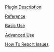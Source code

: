[Plugin Description](https://github.com/blakdragan7/BDSaveSystem-Documentation/wiki/Dynamic-Scene-Component-%E2%80%90-Save-&-Load)

[Reference]()

[Basic Use]()

[Advanced Use]()

[How To Report Issues]()
